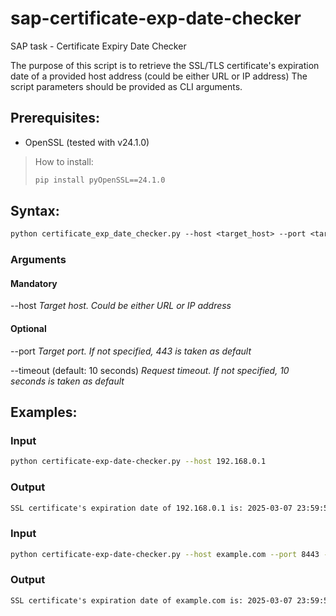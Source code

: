 # sap-certificate-exp-date-checker
SAP task - Certificate Expiry Date Checker

The purpose of this script is to retrieve the SSL/TLS certificate's expiration date of a provided host address (could be either URL or IP address)
The script parameters should be provided as CLI arguments.

## Prerequisites:

* OpenSSL (tested with v24.1.0)

>How to install:
>```sh
>pip install pyOpenSSL==24.1.0
>```

## Syntax:

```txt
python certificate_exp_date_checker.py --host <target_host> --port <target_port> --timeout <timeout_seconds>
```

### Arguments

#### Mandatory
--host
_Target host. Could be either URL or IP address_

#### Optional
--port
_Target port. If not specified, 443 is taken as default_

--timeout (default: 10 seconds)
_Request timeout. If not specified, 10 seconds is taken as default_

## Examples:

### Input
```sh
python certificate-exp-date-checker.py --host 192.168.0.1
```
### Output
```txt
SSL certificate's expiration date of 192.168.0.1 is: 2025-03-07 23:59:59
```

### Input
```sh
python certificate-exp-date-checker.py --host example.com --port 8443 --timeout 5
```
### Output
```txt
SSL certificate's expiration date of example.com is: 2025-03-07 23:59:59
```
